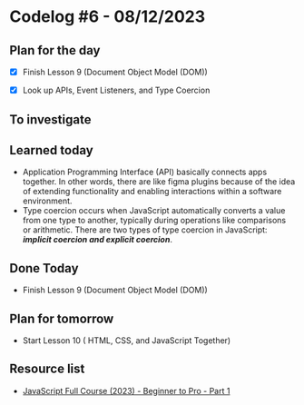 # Codelog #6 - 08/12/2023



## Plan for the day
- [x] Finish Lesson 9 (Document Object Model (DOM))
- [x] Look up APIs, Event Listeners, and Type Coercion
 


## To investigate



## Learned today
- Application Programming Interface (API) basically connects apps together. In other words, there are like figma plugins because of the idea of extending functionality and enabling interactions within a software environment.
- Type coercion occurs when JavaScript automatically converts a value from one type to another, typically during operations like comparisons or arithmetic. There are two types of type coercion in JavaScript: ***implicit coercion and explicit coercion***.



## Done Today
- Finish Lesson 9 (Document Object Model (DOM))



## Plan for tomorrow
- Start Lesson 10 ( HTML, CSS, and JavaScript Together)



## Resource list
- [JavaScript Full Course (2023) - Beginner to Pro - Part 1](https://www.youtube.com/watch?v=SBmSRK3feww&list=PLghkhsW32AScslc5-k7f9A7cOFJI6gZbv&index=9)
